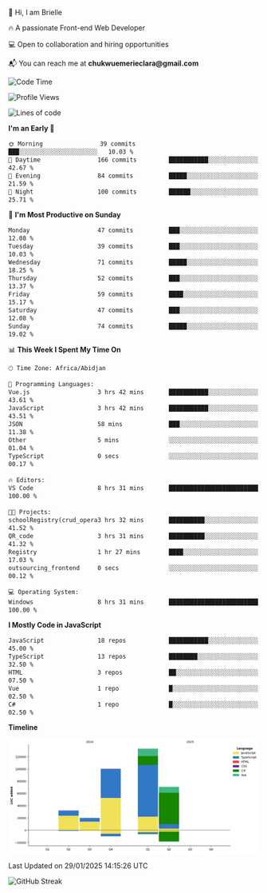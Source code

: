 <div align="left">
  <p>👋 Hi, I am Brielle</p>
  <p>🔥 A passionate Front-end Web Developer</p>
  <p>💻 Open to collaboration and hiring opportunities</p>
  <p>📬 You can reach me at <strong>chukwuemerieclara@gmail.com</strong></p>
</div>


 
 <!--START_SECTION:waka-->
![Code Time](http://img.shields.io/badge/Code%20Time-457%20hrs%2035%20mins-blue)

![Profile Views](http://img.shields.io/badge/Profile%20Views-23-blue)

![Lines of code](https://img.shields.io/badge/From%20Hello%20World%20I%27ve%20Written-284.7%20thousand%20lines%20of%20code-blue)

**I'm an Early 🐤** 

```text
🌞 Morning                39 commits          ███░░░░░░░░░░░░░░░░░░░░░░   10.03 % 
🌆 Daytime                166 commits         ███████████░░░░░░░░░░░░░░   42.67 % 
🌃 Evening                84 commits          █████░░░░░░░░░░░░░░░░░░░░   21.59 % 
🌙 Night                  100 commits         ██████░░░░░░░░░░░░░░░░░░░   25.71 % 
```
📅 **I'm Most Productive on Sunday** 

```text
Monday                   47 commits          ███░░░░░░░░░░░░░░░░░░░░░░   12.08 % 
Tuesday                  39 commits          ███░░░░░░░░░░░░░░░░░░░░░░   10.03 % 
Wednesday                71 commits          █████░░░░░░░░░░░░░░░░░░░░   18.25 % 
Thursday                 52 commits          ███░░░░░░░░░░░░░░░░░░░░░░   13.37 % 
Friday                   59 commits          ████░░░░░░░░░░░░░░░░░░░░░   15.17 % 
Saturday                 47 commits          ███░░░░░░░░░░░░░░░░░░░░░░   12.08 % 
Sunday                   74 commits          █████░░░░░░░░░░░░░░░░░░░░   19.02 % 
```


📊 **This Week I Spent My Time On** 

```text
🕑︎ Time Zone: Africa/Abidjan

💬 Programming Languages: 
Vue.js                   3 hrs 42 mins       ███████████░░░░░░░░░░░░░░   43.61 % 
JavaScript               3 hrs 42 mins       ███████████░░░░░░░░░░░░░░   43.51 % 
JSON                     58 mins             ███░░░░░░░░░░░░░░░░░░░░░░   11.38 % 
Other                    5 mins              ░░░░░░░░░░░░░░░░░░░░░░░░░   01.04 % 
TypeScript               0 secs              ░░░░░░░░░░░░░░░░░░░░░░░░░   00.17 % 

🔥 Editors: 
VS Code                  8 hrs 31 mins       █████████████████████████   100.00 % 

🐱‍💻 Projects: 
schoolRegistry(crud_opera3 hrs 32 mins       ██████████░░░░░░░░░░░░░░░   41.52 % 
QR_code                  3 hrs 31 mins       ██████████░░░░░░░░░░░░░░░   41.32 % 
Registry                 1 hr 27 mins        ████░░░░░░░░░░░░░░░░░░░░░   17.03 % 
outsourcing_frontend     0 secs              ░░░░░░░░░░░░░░░░░░░░░░░░░   00.12 % 

💻 Operating System: 
Windows                  8 hrs 31 mins       █████████████████████████   100.00 % 
```

**I Mostly Code in JavaScript** 

```text
JavaScript               18 repos            ███████████░░░░░░░░░░░░░░   45.00 % 
TypeScript               13 repos            ████████░░░░░░░░░░░░░░░░░   32.50 % 
HTML                     3 repos             ██░░░░░░░░░░░░░░░░░░░░░░░   07.50 % 
Vue                      1 repo              █░░░░░░░░░░░░░░░░░░░░░░░░   02.50 % 
C#                       1 repo              █░░░░░░░░░░░░░░░░░░░░░░░░   02.50 % 
```



**Timeline**

![Lines of Code chart](https://raw.githubusercontent.com/Brielle28/Brielle28/main/assets/bar_graph.png)


 Last Updated on 29/01/2025 14:15:26 UTC
<!--END_SECTION:waka-->

![GitHub Streak](https://github-readme-streak-stats.herokuapp.com/?user=Brielle28)




